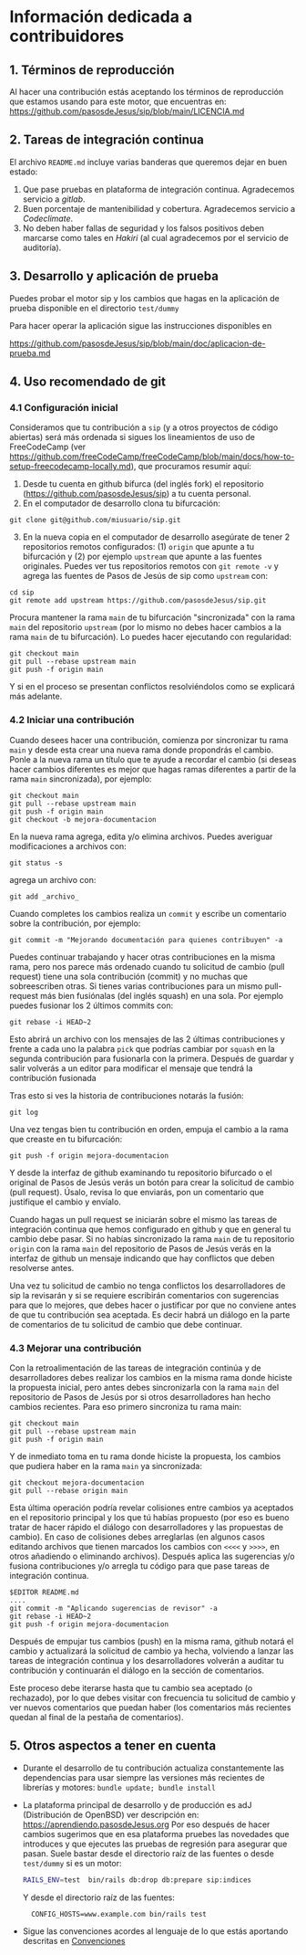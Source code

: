 # Información dedicada a contribuidores #

## 1. Términos de reproducción

Al hacer una contribución estás aceptando los términos de reproducción
que estamos usando para este motor, que encuentras en:
<https://github.com/pasosdeJesus/sip/blob/main/LICENCIA.md>

## 2. Tareas de integración continua

El archivo `README.md` incluye varias banderas que queremos dejar en
buen estado:
  1. Que pase pruebas en plataforma de integración continua. Agradecemos
     servicio a _gitlab_.
  2. Buen porcentaje de mantenibilidad y cobertura. Agradecemos servicio a
     _Codeclimate_.
  3. No deben haber fallas de seguridad y los falsos positivos deben marcarse
     como tales en _Hakiri_ (al cual agradecemos por el servicio de auditoría).


## 3. Desarrollo y aplicación de prueba

Puedes probar el motor sip y los cambios que hagas en la aplicación de prueba
disponible en el directorio `test/dummy`

Para hacer operar la aplicación sigue las instrucciones disponibles en

<https://github.com/pasosdeJesus/sip/blob/main/doc/aplicacion-de-prueba.md>



## 4. Uso recomendado de git

### 4.1 Configuración inicial

Consideramos que tu contribución a `sip` (y a otros proyectos de código
abiertas) será más ordenada si sigues los lineamientos de uso de FreeCodeCamp
(ver <https://github.com/freeCodeCamp/freeCodeCamp/blob/main/docs/how-to-setup-freecodecamp-locally.md>),
que procuramos resumir aquí:

1. Desde tu cuenta en github bifurca (del inglés fork) el 
   repositorio (<https://github.com/pasosdeJesus/sip>) a tu cuenta personal.
2. En el computador de desarrollo clona tu bifurcación:
  ```
  git clone git@github.com/miusuario/sip.git
  ```
3. En la nueva copia en el computador de desarrollo asegúrate de tener
   2 repositorios remotos configurados: (1) `origin` que apunte a tu 
   bifurcación y (2) por ejemplo `upstream` que apunte a las fuentes originales.
   Puedes ver tus repositorios remotos con `git remote -v` y agrega las
   fuentes de Pasos de Jesús de sip como `upstream` con:
  ```
  cd sip
  git remote add upstream https://github.com/pasosdeJesus/sip.git
  ```

Procura mantener la rama `main` de tu bifurcación "sincronizada" con la
rama `main` del repositorio `upstream` (por lo mismo no debes hacer cambios
a la rama `main` de tu bifurcación).  Lo puedes hacer ejecutando con
regularidad:
  ```
  git checkout main
  git pull --rebase upstream main
  git push -f origin main
  ```
Y si en el proceso se presentan conflictos resolviéndolos como se explicará
más adelante.

### 4.2 Iniciar una contribución

Cuando desees hacer una contribución, comienza por sincronizar tu rama
`main` y desde esta crear una nueva rama donde propondrás el cambio.
Ponle a la nueva rama un título que te ayude a recordar el cambio (si deseas
hacer cambios diferentes es mejor que hagas ramas diferentes a partir
de la rama `main` sincronizada), por ejemplo:
  ```
  git checkout main
  git pull --rebase upstream main
  git push -f origin main
  git checkout -b mejora-documentacion
  ```
En la nueva rama agrega, edita y/o elimina archivos. Puedes averiguar
modificaciones a archivos con:
  ```
  git status -s
  ```
agrega un archivo con:
  ```
  git add _archivo_
  ```
Cuando completes los cambios realiza un `commit` y escribe un comentario
sobre la contribución, por ejemplo:
  ```
  git commit -m "Mejorando documentación para quienes contribuyen" -a
  ```
Puedes continuar trabajando y hacer otras contribuciones en la misma rama,
pero nos parece más ordenado cuando tu solicitud de cambio (pull request)
tiene una sola contribución (commit) y no muchas que sobreescriben otras.
Si tienes varias contribuciones para un mismo pull-request más bien
fusiónalas (del inglés squash) en una sola.
Por ejemplo puedes fusionar los 2 últimos commits con:
  ```
  git rebase -i HEAD~2
  ```
Esto abrirá un archivo con los mensajes de las 2 últimas contribuciones
y frente a cada uno la palabra `pick` que podrías cambiar por `squash`
en la segunda contribución para fusionarla con la primera.  Después de guardar
y salir volverás a un editor para modificar el mensaje que tendrá la
contribución fusionada

Tras esto si ves la historia de contribuciones notarás la fusión:
  ```
  git log
  ```
Una vez tengas bien tu contribución en orden, empuja el cambio a la rama
que creaste en tu bifurcación:
  ```
  git push -f origin mejora-documentacion
  ```
Y desde la interfaz de github examinando tu repositorio bifurcado o el
original de Pasos de Jesús verás un botón para crear la solicitud de
cambio (pull request).  Úsalo, revisa lo que enviarás, pon un comentario
que justifique el cambio y envíalo.

Cuando hagas un pull request se iniciarán sobre el mismo las tareas de
integración continua que hemos configurado en github y que en general
tu cambio debe pasar. Si no habías sincronizado la rama `main` de tu 
repositorio `origin` con la rama `main` del repositorio de Pasos de Jesús verás
en la interfaz de github un mensaje indicando que hay conflictos que deben
resolverse antes.

Una vez tu solicitud de cambio no tenga conflictos los desarrolladores de 
sip la revisarán y si se requiere escribirán comentarios con sugerencias para 
que lo mejores, que debes hacer o justificar por que no conviene antes de 
que tu contribución sea aceptada.
Es decir habrá un diálogo en la parte de comentarios de tu solicitud de
cambio que debe continuar.


### 4.3 Mejorar una contribución

Con la retroalimentación de las tareas de integración continúa y de
desarrolladores debes realizar los cambios en la misma rama donde
hiciste la propuesta inicial, pero antes debes sincronizarla con la
rama `main` del repositorio de Pasos de Jesús por si otros desarrolladores
han hecho cambios recientes. Para eso primero sincroniza tu rama main:
```
git checkout main
git pull --rebase upstream main
git push -f origin main
```
Y de inmediato toma en tu rama donde hiciste la propuesta, los cambios que
pudiera haber en la rama `main` ya sincronizada:
```
git checkout mejora-documentacion
git pull --rebase origin main
```
Esta última operación podría revelar colisiones entre cambios ya aceptados
en el repositorio principal y los que tú habías propuesto (por eso es bueno
tratar de hacer rápido el diálogo con desarrolladores y las propuestas de
cambio).  En caso de colisiones debes arreglarlas (en algunos casos editando
archivos que tienen marcados los cambios con `<<<<` y `>>>>`, en otros
añadiendo o eliminando archivos).
Después aplica las sugerencias y/o fusiona contribuciones y/o arregla tu
código para que pase tareas de integración continua.
```
$EDITOR README.md
....
git commit -m "Aplicando sugerencias de revisor" -a
git rebase -i HEAD~2
git push -f origin mejora-documentacion
```
Después de empujar tus cambios (push) en la misma rama, github notará
el cambio y actualizará la solicitud de cambio ya hecha, volviendo a
lanzar las tareas de integración continua y los desarrolladores
volverán a auditar tu contribución y continuarán el diálogo en la sección
de comentarios.

Este proceso debe iterarse hasta que tu cambio sea aceptado (o rechazado),
por lo que debes visitar con frecuencia tu solicitud de cambio y ver
nuevos comentarios que puedan haber (los comentarios más recientes
quedan al final de la pestaña de comentarios).


## 5. Otros aspectos a tener en cuenta

* Durante el desarrollo de tu contribución actualiza constantemente
  las dependencias para usar siempre las versiones más recientes de librerías
  y motores: `bundle update; bundle install`

* La plataforma principal de desarrollo y de producción es adJ
  (Distribución de OpenBSD) ver descripción en:
	<https://aprendiendo.pasosdeJesus.org>
  Por eso después de hacer cambios sugerimos que en esa plataforma pruebes
  las novedades que introduces y que ejecutes las pruebas de regresión para
  asegurar que pasan. Suele bastar desde el directorio raíz de las fuentes
  o desde `test/dummy` si es un motor:
  ```sh
  RAILS_ENV=test  bin/rails db:drop db:prepare sip:indices
  ```
  Y desde el directorio raíz de las fuentes:
  ```
	CONFIG_HOSTS=www.example.com bin/rails test
  ```
* Sigue las convenciones acordes al lenguaje de lo que estás aportando
  descritas en [Convenciones](https://github.com/pasosdeJesus/sip/blob/main/doc/convenciones.md)
